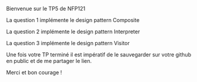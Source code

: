 Bienvenue sur le TP5 de NFP121

La question 1 implémente le design pattern Composite

La question 2 implémente le design pattern Interpreter

La question 3 implémente le design pattern Visitor

Une fois votre TP terminé il est impératif de le sauvegarder sur votre github en public et de me partager le lien.

Merci et bon courage !
